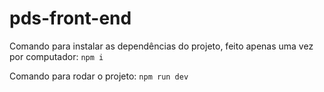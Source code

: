 # pds-front-end

Comando para instalar as dependências do projeto, feito apenas uma vez por computador:
`npm i`

Comando para rodar o projeto:
`npm run dev`
